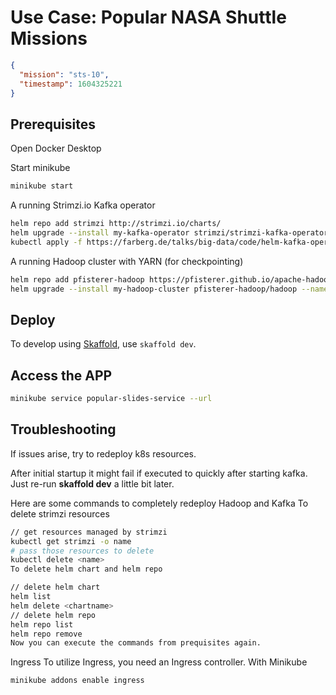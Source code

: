 # Use Case: Popular NASA Shuttle Missions

```json
{
  "mission": "sts-10",
  "timestamp": 1604325221
}
```

## Prerequisites

Open Docker Desktop

Start minikube 

```bash
minikube start
```

A running Strimzi.io Kafka operator

```bash
helm repo add strimzi http://strimzi.io/charts/
helm upgrade --install my-kafka-operator strimzi/strimzi-kafka-operator
kubectl apply -f https://farberg.de/talks/big-data/code/helm-kafka-operator/kafka-cluster-def.yaml
```

A running Hadoop cluster with YARN (for checkpointing)

```bash
helm repo add pfisterer-hadoop https://pfisterer.github.io/apache-hadoop-helm/
helm upgrade --install my-hadoop-cluster pfisterer-hadoop/hadoop --namespace=default --set hdfs.dataNode.replicas=1 --set yarn.nodeManager.replicas=1 --set hdfs.webhdfs.enabled=true
```

## Deploy

To develop using [Skaffold](https://skaffold.dev/), use `skaffold dev`.

## Access the APP

```bash
minikube service popular-slides-service --url
```

## Troubleshooting

If issues arise, try to redeploy k8s resources.

After initial startup it might fail if executed to quickly after starting kafka. Just re-run **skaffold dev** a little bit later.

Here are some commands to completely redeploy Hadoop and Kafka
To delete strimzi resources

```bash
// get resources managed by strimzi
kubectl get strimzi -o name
# pass those resources to delete
kubectl delete <name>
To delete helm chart and helm repo
```

```bash
// delete helm chart
helm list
helm delete <chartname>
// delete helm repo
helm repo list
helm repo remove
Now you can execute the commands from prequisites again.
```

Ingress
To utilize Ingress, you need an Ingress controller.
With Minikube

```bash
minikube addons enable ingress
```
